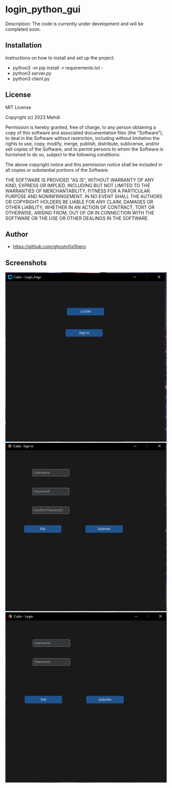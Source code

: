 # login_python_gui

Description: The code is currently under development and will be completed soon.

## Installation

Instructions on how to install and set up the project.
 - python3 -m pip install -r requirements.txt -
- python3 server.py
- python3 client.py





## License
MIT License

Copyright (c) 2023 Mehdi

Permission is hereby granted, free of charge, to any person obtaining a copy
of this software and associated documentation files (the "Software"), to deal
in the Software without restriction, including without limitation the rights
to use, copy, modify, merge, publish, distribute, sublicense, and/or sell
copies of the Software, and to permit persons to whom the Software is
furnished to do so, subject to the following conditions:

The above copyright notice and this permission notice shall be included in all
copies or substantial portions of the Software.

THE SOFTWARE IS PROVIDED "AS IS", WITHOUT WARRANTY OF ANY KIND, EXPRESS OR
IMPLIED, INCLUDING BUT NOT LIMITED TO THE WARRANTIES OF MERCHANTABILITY,
FITNESS FOR A PARTICULAR PURPOSE AND NONINFRINGEMENT. IN NO EVENT SHALL THE
AUTHORS OR COPYRIGHT HOLDERS BE LIABLE FOR ANY CLAIM, DAMAGES OR OTHER
LIABILITY, WHETHER IN AN ACTION OF CONTRACT, TORT OR OTHERWISE, ARISING FROM,
OUT OF OR IN CONNECTION WITH THE SOFTWARE OR THE USE OR OTHER DEALINGS IN THE
SOFTWARE.


## Author

- https://github.com/ghosty0x0hero



## Screenshots

![Image](Screenshots/Capture1.PNG)
![Image](Screenshots/Capture2.PNG)
![Image](Screenshots/Capture4.PNG)



